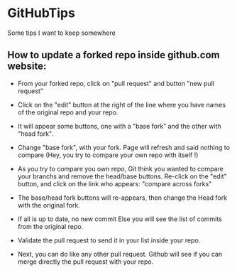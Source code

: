 GitHubTips
==========

Some tips I want to keep somewhere


How to update a forked repo inside github.com website:
------------------------------------------------------

* From your forked repo, click on "pull request" and button "new pull request"

* Click on the "edit" button at the right of the line where you have names of the original repo and your repo.
* It will appear some buttons, one with a "base fork" and the other with "head fork".
* Change "base fork", with your fork. Page will refresh and said nothing to compare (Hey, you try to compare your own repo with itself !)
* As you try to compare you own repo, Git think you wanted to compare your branchs and remove the head/base buttons. Re-click on the "edit" button, and click on the link who appears: "compare across forks"
* The base/head fork buttons will re-appears, then change the Head fork with the original fork.
* If   all is up to date, no new commit Else you will see the list of commits from the original repo.
* Validate the pull request to send it in your list inside your repo.  
* Next, you can do like any other pull request. Github will see if you can merge directly the pull request with your repo.



